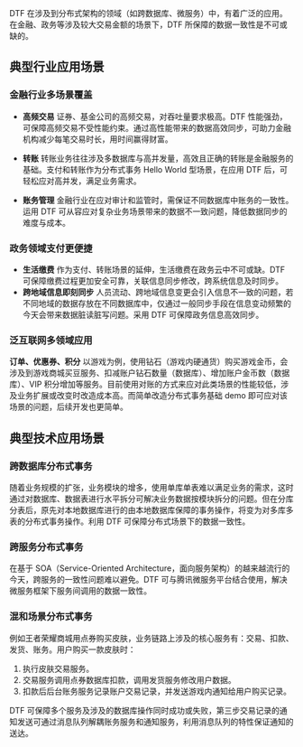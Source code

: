 DTF 在涉及到分布式架构的领域（如跨数据库、微服务）中，有着广泛的应用。在金融、政务等涉及较大交易金额的场景下，DTF 所保障的数据一致性是不可或缺的。

## 典型行业应用场景
### 金融行业多场景覆盖
- **高频交易**
证券、基金公司的高频交易，对吞吐量要求极高。DTF 性能强劲，可保障高频交易不受性能约束。通过高性能带来的数据高效同步，可助力金融机构减少每笔交易时长，用时间赢得财富。

- **转账**
转账业务往往涉及多数据库与高并发量，高效且正确的转账是金融服务的基础。支付和转账作为分布式事务 Hello World 型场景，在应用 DTF 后，可轻松应对高并发，满足业务需求。
- **账务管理**
金融行业在应对审计和监管时，需保证不同数据库中账务的一致性。运用 DTF 可从容应对复杂业务场景带来的数据不一致问题，降低数据同步的难度与成本。

### 政务领域支付更便捷
- **生活缴费**
作为支付、转账场景的延伸，生活缴费在政务云中不可或缺。DTF 可保障缴费过程更加安全可靠，关联信息同步修改，跨系统信息及时同步。
- **跨地域信息即刻同步**
人员流动、跨地域信息变更会引入信息不一致的问题，若不同地域的数据存放在不同数据库中，仅通过一般同步手段在信息变动频繁的今天会带来数据脏读脏写问题。采用 DTF 可保障政务信息高效同步。

### 泛互联网多领域应用
**订单、优惠券、积分**
以游戏为例，使用钻石（游戏内硬通货）购买游戏金币，会涉及到游戏商城买豆服务、扣减账户钻石数量（数据库）、增加账户金币数（数据库）、VIP 积分增加等服务。目前使用对账的方式来应对此类场景的性能较低，涉及业务扩展或改变时改造成本高。而简单改造分布式事务基础 demo 即可应对该场景的问题，后续开发也更简单。

## 典型技术应用场景
### 跨数据库分布式事务
随着业务规模的扩张，业务模块的增多，使用单库单表难以满足业务的需求，这时通过对数据库、数据表进行水平拆分可解决业务数据按模块拆分的问题。但在分库分表后，原先对本地数据库进行的由本地数据库保障的事务操作，将变为对多库多表的分布式事务操作。利用 DTF 可保障分布式场景下的数据一致性。

### 跨服务分布式事务
在基于 SOA（Service-Oriented Architecture，面向服务架构）的越来越流行的今天，跨服务的一致性问题难以避免。DTF 可与腾讯微服务平台结合使用，解决微服务框架下服务间调用的数据一致性。

### 混和场景分布式事务
例如王者荣耀商城用点券购买皮肤，业务链路上涉及的核心服务有：交易、扣款、发货、账务。用户购买一款皮肤时：
1. 执行皮肤交易服务。
2. 交易服务调用点券数据库扣款，调用发货服务修改用户数据。
3. 扣款后后台账务服务记录账户交易记录，并发送游戏内通知给用户购买记录。

DTF 可保障多个服务及涉及的数据库操作同时成功或失败，第三步交易记录的通知发送可通过消息队列解耦账务服务和通知服务，利用消息队列的特性保证通知的送达。


